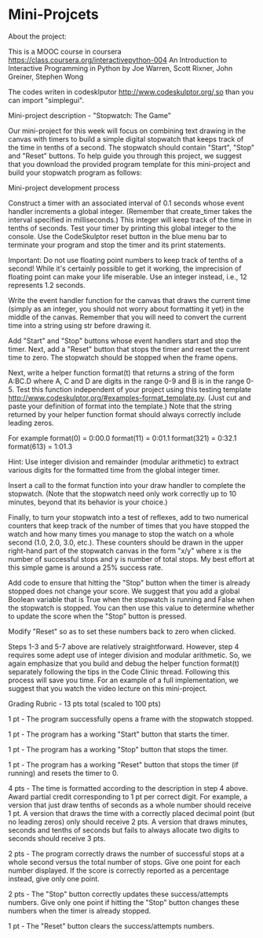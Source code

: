 Mini-Projcets
=============
About the project:

This is a MOOC course in coursera https://class.coursera.org/interactivepython-004 
An Introduction to Interactive Programming in Python by Joe Warren, Scott Rixner, John Greiner, Stephen Wong

The codes writen in codesklputor http://www.codeskulptor.org/,so than you can import "simplegui".


Mini-project description - "Stopwatch: The Game"


Our mini-project for this week will focus on combining text drawing in the canvas with timers to build a simple digital stopwatch that keeps track of the time in tenths of a second. The stopwatch should contain "Start", "Stop" and "Reset" buttons. To help guide you through this project, we suggest that you download the provided program template for this mini-project and build your stopwatch program as follows:

Mini-project development process

Construct a timer with an associated interval of 0.1 seconds whose event handler increments a global integer. (Remember that create_timer takes the interval specified in milliseconds.) This integer will keep track of the time in tenths of seconds. Test your timer by printing this global integer to the console. Use the CodeSkulptor reset button in the blue menu bar to terminate your program and stop the timer and its print statements. 

Important: Do not use floating point numbers to keep track of tenths of a second! While it's certainly possible to get it working, the imprecision of floating point can make your life miserable. Use an integer instead, i.e., 12 represents 1.2 seconds.

Write the event handler function for the canvas that draws the current time (simply as an integer, you should not worry about formatting it yet) in the middle of the canvas. Remember that you will need to convert the current time into a string using str before drawing it.

Add "Start" and "Stop" buttons whose event handlers start and stop the timer. Next, add a "Reset" button that stops the timer and reset the current time to zero. The stopwatch should be stopped when the frame opens.

Next, write a helper function format(t) that returns a string of the form A:BC.D where A, C and D are digits in the range 0-9 and B is in the range 0-5. Test this function independent of your project using this testing template http://www.codeskulptor.org/#examples-format_template.py. (Just cut and paste your definition of  format into the template.) Note that the string returned by your helper function format should always correctly include leading zeros. 

For example
format(0) = 0:00.0
format(11) = 0:01.1
format(321) = 0:32.1
format(613) = 1:01.3

Hint: Use integer division and remainder (modular arithmetic) to extract various digits for the formatted time from the global integer timer.

Insert a call to the format function into your draw handler to complete the stopwatch. (Note that the stopwatch need only work correctly up to 10 minutes, beyond that its behavior is your choice.)

Finally, to turn your stopwatch into a test of reflexes, add to two numerical counters that keep track of the number of times that you have stopped the watch and how many times you manage to stop the watch on a whole second (1.0, 2.0, 3.0, etc.). These counters should be drawn in the upper right-hand part of the stopwatch canvas in the form "x/y" where x is the number of successful stops and y is number of total stops. My best effort at this simple game is around a 25% success rate.

Add code to ensure that hitting the "Stop" button when the timer is already stopped does not change your score. We suggest that you add a global Boolean variable that is True when the stopwatch is running and False when the stopwatch is stopped. You can then use this value to determine whether to update the score when the "Stop" button is pressed.

Modify "Reset" so as to set these numbers back to zero when clicked.

Steps 1-3 and 5-7 above are relatively straightforward. However, step 4 requires some adept use of integer division and modular arithmetic. So, we again emphasize that you build and debug the helper function format(t) separately following the tips in the Code Clinic thread. Following this process will save you time. For an example of a full implementation, we suggest that you watch the video lecture on this mini-project.

Grading Rubric - 13 pts total (scaled to 100 pts)

1 pt - The program successfully opens a frame with the stopwatch stopped.

1 pt - The program has a working "Start" button that starts the timer.

1 pt - The program has a working "Stop" button that stops the timer.

1 pt - The program has a working "Reset" button that stops the timer (if running) and resets the timer to 0.

4 pts - The time is formatted according to the description in step 4 above. Award partial credit corresponding to 1 pt per correct digit. For example, a version that just draw tenths of seconds as a whole number should receive 1 pt. A version that draws the time with a correctly placed decimal point (but no leading zeros) only should receive 2 pts. A version that draws minutes, seconds and tenths of seconds but fails to always allocate two digits to seconds should receive 3 pts.

2 pts - The program correctly draws the number of successful stops at a whole second versus the total number of stops. Give one point for each number displayed. If the score is correctly reported as a percentage instead, give only one point.

2 pts - The "Stop" button correctly updates these success/attempts numbers. Give only one point if hitting the "Stop" button changes these numbers when the timer is already stopped.

1 pt - The "Reset" button clears the success/attempts numbers.